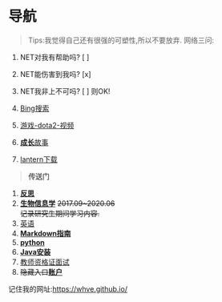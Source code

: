 # **导航**   

> Tips:我觉得自己还有很强的可塑性,所以不要放弃.
网络三问:
1. NET对我有帮助吗?		[ ]
1. NET能伤害到我吗?		[x]
1. NET我非上不可吗?		[ ]		则OK!

1. [Bing搜索](https://cn.bing.com/)
1. [游戏-dota2-视频](https://pan.baidu.com/s/12HswdyM_exodrzFI8htbYA)
1. [**成长**故事](https://whve.github.io/a/storys)
1. [lantern下载](https://github.com/getlantern/download)



>  **传送门**
1. [**反思**](https://whve.github.io/a/note/)
1. [**生物信息学**](https://whve.github.io/a/bio/)  ~~2017.09~2020.06  
记录研究生期间学习内容.~~
1. [英语](https://whve.github.io/a/eng/)
1. [**Markdown指南**](https://whve.github.io/a/markdown/)
1. [**python**](https://whve.github.io/a/python/)
1. [**Java安装**](https://whve.github.io/a/Java/)
1. [教师资格证面试](https://whve.github.io/a/teacher)
1. ~~隐藏入口~~[**账户**](https://whve.github.io/a/mima/)

记住我的网址:https://whve.github.io/